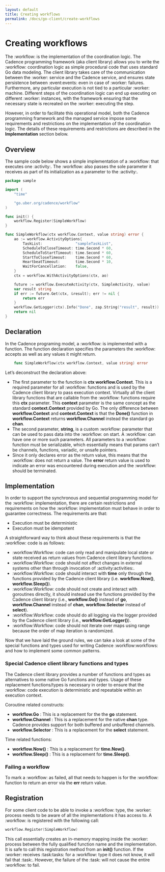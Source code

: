 ```yaml
---
layout: default
title: Creating workflows
permalink: /docs/go-client/create-workflows
---
```


# Creating workflows

The :workflow: is the implementation of the coordination logic. The Cadence programming framework
(aka client library) allows you to write the :workflow: coordination logic as simple procedural code
that uses standard Go data modeling. The client library takes care of the communication between
the :worker: service and the Cadence service, and ensures state persistence between :event:events: even in
case of :worker: failures. Furthermore, any particular execution is not tied to a particular :worker:
machine. Different steps of the coordination logic can end up executing on different :worker:
instances, with the framework ensuring that the necessary state is recreated on the :worker: executing
the step.

However, in order to facilitate this operational model, both the Cadence programming framework and
the managed service impose some requirements and restrictions on the implementation of the
coordination logic. The details of these requirements and restrictions are described in the
**Implementation** section below.

## Overview

The sample code below shows a simple implementation of a :workflow: that executes one :activity:. The
:workflow: also passes the sole parameter it receives as part of its initialization as a parameter
to the :activity:.

``` go
package sample

import (
    "time"

    "go.uber.org/cadence/workflow"
)

func init() {
    workflow.Register(SimpleWorkflow)
}

func SimpleWorkflow(ctx workflow.Context, value string) error {
    ao := workflow.ActivityOptions{
        TaskList:               "sampleTaskList",
        ScheduleToCloseTimeout: time.Second * 60,
        ScheduleToStartTimeout: time.Second * 60,
        StartToCloseTimeout:    time.Second * 60,
        HeartbeatTimeout:       time.Second * 10,
        WaitForCancellation:    false,
    }
    ctx = workflow.WithActivityOptions(ctx, ao)

    future := workflow.ExecuteActivity(ctx, SimpleActivity, value)
    var result string
    if err := future.Get(ctx, &result); err != nil {
        return err
    }
    workflow.GetLogger(ctx).Info("Done", zap.String("result", result))
    return nil
}
```

## Declaration

In the Cadence programing model, a :workflow: is implemented with a function. The function declaration
specifies the parameters the :workflow: accepts as well as any values it might return.

``` go
    func SimpleWorkflow(ctx workflow.Context, value string) error
```

Let’s deconstruct the declaration above:

* The first parameter to the function is **ctx workflow.Context**. This is a required parameter for
  all :workflow: functions and is used by the Cadence client library to pass execution context.
  Virtually all the client library functions that are callable from the :workflow: functions require
  this **ctx** parameter. This **context** parameter is the same concept as the standard
  **context.Context** provided by Go. The only difference between **workflow.Context** and
  **context.Context** is that the **Done()** function in **workflow.Context** returns
  **workflow.Channel** instead the standard go **chan**.
* The second parameter, **string**, is a custom :workflow: parameter that can be used to pass data
  into the :workflow: on start. A :workflow: can have one or more such parameters. All parameters to a
  :workflow: function must be serializable, which essentially means that params can’t be channels,
  functions, variadic, or unsafe pointers.
* Since it only declares error as the return value, this means that the :workflow: does not return a
  value. The **error** return value is used to indicate an error was encountered during execution
  and the :workflow: should be terminated.

## Implementation

In order to support the synchronous and sequential programming model for the :workflow:
implementation, there are certain restrictions and requirements on how the :workflow: implementation
must behave in order to guarantee correctness. The requirements are that:

* Execution must be deterministic
* Execution must be idempotent

A straightforward way to think about these requirements is that the :workflow: code is as follows:

* :workflow:Workflow: code can only read and manipulate local state or state received as return values from
  Cadence client library functions.
* :workflow:Workflow: code should not affect changes in external systems other than through invocation
  of :activity:activities:.
* :workflow:Workflow: code should interact with **time** only through the functions provided by the Cadence
  client library (i.e. **workflow.Now()**, **workflow.Sleep()**).
* :workflow:Workflow: code should not create and interact with goroutines directly, it should instead use the
  functions provided by the Cadence client library (i.e., **workflow.Go()** instead of **go**,
  **workflow.Channel** instead of **chan**, **workflow.Selector** instead of **select**).
* :workflow:Workflow: code should do all logging via the logger provided by the Cadence client library
  (i.e., **workflow.GetLogger()**).
* :workflow:Workflow: code should not iterate over maps using range because the order of map iteration is randomized.

Now that we have laid the ground rules, we can take a look at some of the special functions and types
used for writing Cadence :workflow:workflows: and how to implement some common patterns.

### Special Cadence client library functions and types

The Cadence client library provides a number of functions and types as alternatives to some native
Go functions and types. Usage of these replacement functions/types is necessary in order to ensure
that the :workflow: code execution is deterministic and repeatable within an execution context.

Coroutine related constructs:

* **workflow.Go** : This is a replacement for the the **go** statement.
* **workflow.Channel** : This is a replacement for the native **chan** type. Cadence provides
  support for both buffered and unbuffered channels.
* **workflow.Selector** : This is a replacement for the **select** statement.

Time related functions:

* **workflow.Now()** : This is a replacement for **time.Now()**.
* **workflow.Sleep()** : This is a replacement for **time.Sleep()**.

### Failing a workflow

To mark a :workflow: as failed, all that needs to happen is for the :workflow: function to return an
error via the **err** return value.

## Registration

For some client code to be able to invoke a :workflow: type, the :worker: process needs to be aware of
all the implementations it has access to. A :workflow: is registered with the following call:

``` go
workflow.Register(SimpleWorkflow)
```

This call essentially creates an in-memory mapping inside the :worker: process between the fully
qualified function name and the implementation. It is safe to call this registration method from
an **init()** function. If the :worker: receives :task:tasks: for a :workflow: type it does not know, it will
fail that :task:. However, the failure of the :task: will not cause the entire :workflow: to fail.
